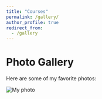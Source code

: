 ```yaml
---
title: "Courses"
permalink: /gallery/
author_profile: true
redirect_from:
  - /gallery
---
```


# Photo Gallery

Here are some of my favorite photos:

![My photo](https://mbh1234.github.io/keerthana.github.io/images/3.jpeg)
